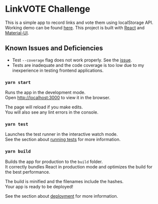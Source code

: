 # LinkVOTE Challenge

This is a simple app to record links and vote them using localStorage API. Working demo can be found [here](https://emirsavran.com/linkvote). This project is built with [React](https://reactjs.org/) and [Material-UI](https://material-ui.com/).

## Known Issues and Deficiencies

* Test `--coverage` flag does not work properly. See the [issue](https://github.com/facebook/create-react-app/issues/7838).
* Tests are inadequate and the code coverage is too low due to my inexperience in testing frontend applications.

### `yarn start`

Runs the app in the development mode.<br />
Open [http://localhost:3000](http://localhost:3000) to view it in the browser.

The page will reload if you make edits.<br />
You will also see any lint errors in the console.

### `yarn test`

Launches the test runner in the interactive watch mode.<br />
See the section about [running tests](https://facebook.github.io/create-react-app/docs/running-tests) for more information.

### `yarn build`

Builds the app for production to the `build` folder.<br />
It correctly bundles React in production mode and optimizes the build for the best performance.

The build is minified and the filenames include the hashes.<br />
Your app is ready to be deployed!

See the section about [deployment](https://facebook.github.io/create-react-app/docs/deployment) for more information.

